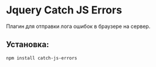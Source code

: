 # Jquery Catch JS Errors
Плагин для отправки лога ошибок в браузере на сервер.

## Установка:

```
npm install catch-js-errors
```
